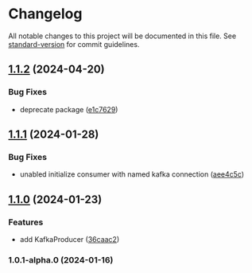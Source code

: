 # Changelog

All notable changes to this project will be documented in this file. See [standard-version](https://github.com/conventional-changelog/standard-version) for commit guidelines.

## [1.1.2](https://github.com/buka-lnc/npm.nestjs-kafka/compare/v1.1.1...v1.1.2) (2024-04-20)


### Bug Fixes

* deprecate package ([e1c7629](https://github.com/buka-lnc/npm.nestjs-kafka/commit/e1c7629c993a22d9fa1bc4791ad15bec95bb263f))

## [1.1.1](https://github.com/buka-lnc/npm.nestjs-kafka/compare/v1.1.0...v1.1.1) (2024-01-28)


### Bug Fixes

* unabled initialize consumer with named kafka connection ([aee4c5c](https://github.com/buka-lnc/npm.nestjs-kafka/commit/aee4c5ca8e08ba94b9e603a78d00d4ff9e7534fc))

## [1.1.0](https://github.com/buka-lnc/npm.nestjs-kafka/compare/v1.0.1-alpha.0...v1.1.0) (2024-01-23)


### Features

* add KafkaProducer ([36caac2](https://github.com/buka-lnc/npm.nestjs-kafka/commit/36caac204a3686519cc69c8b75053446158ac2e8))

### 1.0.1-alpha.0 (2024-01-16)

